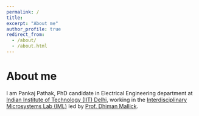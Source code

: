 ```yaml
---
permalink: /
title: 
excerpt: "About me"
author_profile: true
redirect_from: 
  - /about/
  - /about.html
---
```

# About me
I am Pankaj Pathak, PhD candidate in Electrical Engineering department at [Indian Institute of Technology (IIT) Delhi](https://www.iitd.ac.in/), working in the [Interdisciplinary Microsystems Lab (IML)](https://sites.google.com/site/dhimanmallick) led by [Prof. Dhiman Mallick](https://ee.iitd.ac.in/faculty-profile/49). 

